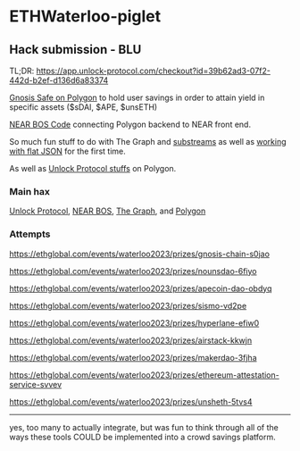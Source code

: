 # ETHWaterloo-piglet
## Hack submission - BLU

TL;DR: https://app.unlock-protocol.com/checkout?id=39b62ad3-07f2-442d-b2ef-d136d6a83374

[Gnosis Safe on Polygon](https://polygonscan.com/address/0xDcece7aAEF7B2F825Ee749605B59B5E5dcf173CC#code) to hold user savings in order to attain yield in specific assets ($sDAI, $APE, $unsETH)

[NEAR BOS Code](https://bos.gg/#/mob.near/widget/WidgetSource?src=chloe.near/widget/piglet) connecting Polygon backend to NEAR front end.

So much fun stuff to do with The Graph and [substreams](https://github.com/doulos819/ETHWaterloo-piglet/blob/main/piglet-poly-dai-stream.json) as well as [working with flat JSON](https://github.com/doulos819/ETHWaterloo-piglet/blob/main/splitJSON.js) for the first time.

As well as [Unlock Protocol stuffs](https://app.unlock-protocol.com/checkout?id=39b62ad3-07f2-442d-b2ef-d136d6a83374) on Polygon.


### Main hax

[Unlock Protocol](https://ethglobal.com/events/waterloo2023/prizes/unlock-protocol-hj98f), [NEAR BOS](https://ethglobal.com/events/waterloo2023/prizes/near-protocol-pe2he), [The Graph](https://ethglobal.com/events/waterloo2023/prizes/the-graph-d7qmw), and [Polygon](https://ethglobal.com/events/waterloo2023/prizes/polygon-no0mq)

### Attempts

https://ethglobal.com/events/waterloo2023/prizes/gnosis-chain-s0jao

https://ethglobal.com/events/waterloo2023/prizes/nounsdao-6fiyo

https://ethglobal.com/events/waterloo2023/prizes/apecoin-dao-obdyq

https://ethglobal.com/events/waterloo2023/prizes/sismo-vd2pe

https://ethglobal.com/events/waterloo2023/prizes/hyperlane-efiw0

https://ethglobal.com/events/waterloo2023/prizes/airstack-kkwjn

https://ethglobal.com/events/waterloo2023/prizes/makerdao-3fjha

https://ethglobal.com/events/waterloo2023/prizes/ethereum-attestation-service-svvev

https://ethglobal.com/events/waterloo2023/prizes/unsheth-5tvs4

____

yes, too many to actually integrate, but was fun to think through all of the ways these tools COULD be implemented into a crowd savings platform.

